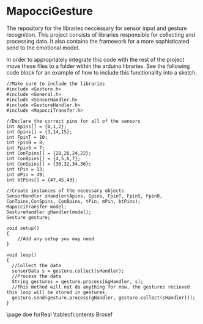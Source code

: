 MapocciGesture
===============

The repository for the libraries neccessary for sensor input and gesture recognition. This project consists of libraries responsible for collecting and processing data. It also contains the framework for a more sophisticated send to the emotional model.

In order to appropriately integrate this code with the rest of the project move these files to a folder within the arduino libraries. See the following code block for an example of how to include this functionality into a sketch.

~~~{.c}
//Make sure to include the libraries
#include <Gesture.h>
#include <General.h>
#include <SensorHandler.h>
#include <GestureHandler.h>
#include <MapocciTransfer.h>

//Declare the correct pins for all of the sensors
int Apins[] = {0,1,2};
int Gpins[] = {3,14,15};
int FpinT = 10;
int FpinB = 8;
int FpinS = 7;
int ConTpins[] = {28,26,24,22};
int ConBpins[] = {4,5,6,7};
int ConSpins[] = {30,32,34,36};
int tPin = 13;
int mPin = 49;
int btPins[] = {47,45,43};

//Create instances of the necessary objects
SensorHandler sHandler(Apins, Gpins, FpinT, FpinS, FpinB, ConTpins,ConSpins, ConBpins, tPin, mPin, btPins);
MapocciTransfer model;
GestureHandler gHandler(model);
Gesture gesture;

void setup()
{
	//Add any setup you may need
}

void loop()
{
  //Collect the data
  sensorData s = gesture.collect(sHandler);
  //Process the data
  String gestures = gesture.process(&gHandler, s);
  //This method will not do anything for now, the gestures recieved this loop will be stored in gestures.
  gesture.send(gesture.process(gHandler, gesture.collect(sHandler)));
}
~~~

\page doe forReal
\tableofcontents
Brosef